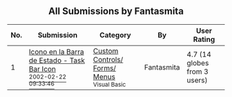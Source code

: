 ﻿<div align="center">

## All Submissions by Fantasmita

</div>

No.  | Submission | Category | By   | User Rating
---- | ---------- | -------- | ---- | -----------
1 | [Icono en la Barra de Estado \- Task Bar Icon<br /><sup>2002-02-22 09:33:46</sup>](https://github.com/Planet-Source-Code/fantasmita-icono-en-la-barra-de-estado-task-bar-icon__1-32021) | [Custom Controls/ Forms/  Menus<br /><sup>Visual Basic</sup>](../ByCategory/custom-controls-forms-menus__1-4.md) | Fantasmita | 4.7 (14 globes from 3 users)
